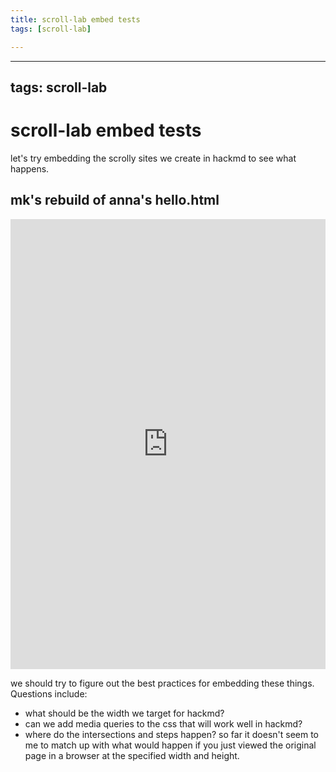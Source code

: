 ```yaml
---
title: scroll-lab embed tests
tags: [scroll-lab]

---
```


---
tags: scroll-lab
---

# scroll-lab embed tests

let's try embedding the scrolly sites we create in hackmd to see what happens.

## mk's rebuild of anna's hello.html

<iframe src="https://mk-scroll-lab.vercel.app/people/anna/hello-all-the-poems" width="100%" height="720px" frameborder="0"></iframe>

we should try to figure out the best practices for embedding these things. Questions include:

- what should be the width we target for hackmd? 
- can we add media queries to the css that will work well in hackmd?
- where do the intersections and steps happen? so far it doesn't seem to me to match up with what would happen if you just viewed the original page in a browser at the specified width and height.

